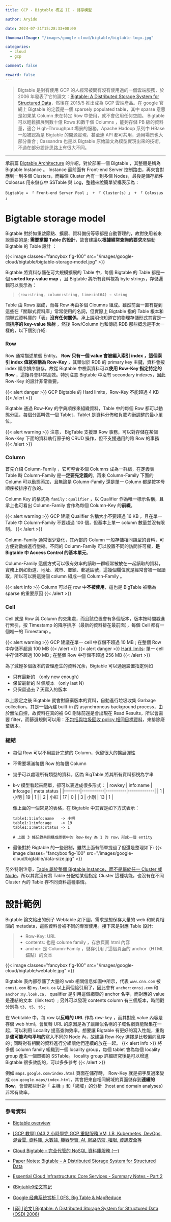 ```yaml
---
title: GCP - Bigtable 概述 II - 儲存模型

author: Aryido

date: 2024-07-31T15:28:33+08:00

thumbnailImage: "/images/google-cloud/bigtable/bigtable-logo.jpg"

categories:
  - cloud
  - gcp

comment: false

reward: false
---
```


<!--BODY-->

> Bigtable 是對有使用 GCP 的人經常被問有沒有使用過的一個雲端服務，於 2006 年發表了它的論文：[Bigtable: A Distributed Storage System for Structured Data](https://static.googleusercontent.com/media/research.google.com/zh-CN//archive/bigtable-osdi06.pdf)，然後在 2015/5 推出成為 GCP 雲端產品。在 google 官網上 Bigtable 的定義是一個 sparsely populated table，其中 sparse 意思是如果某 Column 未在特定 Row 中使用，就不會佔用任何空間。 Bigtable 可以輕鬆擴展到數十億 Rows 和數千個 Columns ，能夠存儲 PB 級的資料量，適合 High-Throughput 場景的服務。Apache Hadoop 系列中 HBase 一般被認為是 Bigtable 的開源實現，甚至連 API 都可共用，適用場景也大部分重合 ; Cassandra 也是以 Bigtable 原始論文為模型實現出來的技術，不過在部分設計思路上有很大不同。

<!--more-->

---

承前篇 [Bigtable Architecture](https://aryido.github.io/posts/google-cloud/bigtable-1/) 的介紹，對於部署一個 Bigtable ，其整體是稱為 Bigtable Instance 。 Instance 最前面有 Front-end Server 控制路由，再來會對應到一到多個 Clusters，而每個 Cluster 內有一到多個 Nodes，最後是儲存組件 Colossus 用來儲存中 SSTable 與 Log，整體來說簡單架構表示為：

```
Bigtable = 「 Front-end Server Pool 」 + 「 Cluster(s) 」 + 「 Colossus 」
```

# Bigtable storage model

Bigtable 對於如重啟節點、擴展、資料備份等等都是自動管理的，故對使用者來說重要的是: **需要掌握 Table 的設計**，故會建議以**根據經常查詢的要求**來驅動 Bigtable 的 Table 設計 ：

{{< image classes="fancybox fig-100" src="/images/google-cloud/bigtable/bigtable-storage-model.jpg" >}}

Bigtable 將資料存儲在可大規模擴展的 Table 中，每個 Bigtable 的 Table 都是一個 **sorted key-value map** ，且 Bigtable 將所有資料視為 byte strings，存儲邏輯可以表示為：

> `(row:string, column:string, time:int64) → string`

Table 由 Rows 組成，而每 Row 再由多個 Cloumns 組成。雖然前面一直有提到這些在「關聯式資料庫」常常使用的名詞，但實際上 Bigtable 指的 Table 根本和關聯式資料庫的「表」**沒有任何關係**，承上說明也知道它的物理存儲形式其實是一個**排序的 key-value 映射** ，然後 Row/Column 也和傳統 RDB 那些概念是不太一樣的，以下個別介紹:

### Row

Row 通常描述單個 Entity。 **Row 只有一個 value 會被編入索引 index ，這個索引 index 值就被稱為 Row-Key** ，其類似於 RDB 的 primary key 主鍵，資料會按 index 順序排序儲存，故從 Bigtable 中檢索資料可以**使用 Row-Key 指定特定的 Row** ，這搜尋會非常高效。特別注意 Bigtable 中沒有 secondary indexes，因此 Row-Key 的設計非常重要。

{{< alert danger >}}
GCP Bigtable 的 Hard limits，Row-Key 不能超過 4 KB
{{< /alert >}}

Bigtable 通過 Row-Key 的字典順序來組織資料，Table 中的每個 Row 都可以動態分區，每個分區叫做一個 Tablet，Tablet 是資料分佈和負載均衡調整的最小單位。

{{< alert warning >}}
注意， BigTable 支援單 Row 事務，可以對存儲在某個 Row-Key 下面的資料執行原子的 CRUD 操作，但不支援通用的跨 Row 的事務
{{< /alert >}}

### Column

首先介紹 Column-Family ，它可整合多個 Columns 成為一群組，在定義表 Table 時 Column-Family 是**一定要先定義的**。再來 Column-Family 下面的 Column 可以動態添加，且無論是 Column-Family 還是單一 Column 都是按字母順序被排序存放的。

Column Key 的格式為 `family：qualifier` ，以 Qualifier 作為唯一標示名稱，且承上也可看出 Column-Family 會作為每個 Column-Key 的**前綴**。

{{< alert warning >}}
GCP 建議 Qualifier 名稱大小不要超過 16 KB ，且在單一 Table 中 Column-Family 不要超過 100 個，但基本上單一 column 數量並沒有限制。
{{< /alert >}}

Column-Family 通常很少變化，其內部的 Column 一般存儲相同類型的資料，可方便對數據進行壓縮。不同的 Column-Family 可以設置不同的訪問許可權，**是 Bigtable 中 Access Control 的基本單元**。

Column-Family 這個方式可以很有效率的讀取一群經常被放在一起讀取的資料，實務上例如街道、地址、城市、鄉鎮、郵遞區號，這幾個欄位就是經常會被一起讀取，所以可以將這幾個 column 組成一個 Column-Family 。

{{< alert info >}}
Column 可以在 row 中**不被使用**，這也是 BigTable 被稱為 sparse 的重要原因
{{< /alert >}}

### Cell

Cell 就是 Row 與 Column 的交集處，而且該位置會有多個版本，版本按時間戳進行索引，按 Timestamp 的降序排序（最新的資料排在最前面），每個 Cell 都有一個唯一的 Timestamp 。

{{< alert warning >}}
GCP 建議在單一 cell 中存儲不超過 10 MB ; 在整個 Row 中存儲不超過 100 MB
{{< /alert >}}
{{< alert danger >}}
[Hard limits](https://cloud.google.com/bigtable/quotas#limits-data-size): 單一 cell 中存儲不超過 100 MB ; 在整個 Row 中存儲不超過 256 MB
{{< /alert >}}

為了減輕多個版本的管理產生的資料冗余，Bigtable 可以通過設置指定例如

- 只有最新的 （only new enough）
- 保留最新的 N 個版本 （only last N）
- 只保留過去 7 天寫入的版本

以上設定之後 Bigtable 就會對廢棄版本的資料，自動進行垃圾收集 Garbage collection，其是一個內建 built-in 的 asynchronous background process，由於無法自控，故資料在真的被 GC 刪除前還是會出現在 Read Results，所以會需要 filter，而篩選規則可以用：[不包括與垃圾回收 policy 相同目標資料](https://cloud.google.com/bigtable/docs/garbage-collection#data-removed)，來排除廢棄版本。

### 總結

- 每個 Row 可以不用設計完整的 Column，保留很大的擴展彈性
- 不需要填滿每個 Row 的每個 Column
- 幾乎可以處理所有類型的資料，因為 BigTable 將其所有資料都視為字串
- k-v 模型看起來簡單，卻可以表達成很多形式：
  | rowkey | info:name | info:age | meta:status |
  |--------|-----------|----------|-------------|
  | 1 | 小明 | 19 | 1 |
  | 2 | 小紅 | 17 | 0 |
  | 3 | 小剛 | 13 | 1 |

  像上面的一個常見的表格，在 Bigtable 中其實是如下方式表示：

  ```
  table1:1:info:name   -> 小明
  table1:1:info:age    -> 19
  table1:1:meta:status -> 1

  # 上面 3 條記錄共同構成原表中的 Row-Key 為 1 的 row，形成一個 entity
  ```

- 最後對於 Bigtable 的一些限制，雖然上面有簡單提過了但還是整理如下:
  {{< image classes="fancybox fig-100" src="/images/google-cloud/bigtable/data-size.jpg" >}}

另外特別注意，[Table 屬於整個 Bigtable Instance，而不是屬於任一 Cluster 或 Node](https://cloud.google.com/bigtable/docs/instances-clusters-nodes#instances)，所以其實沒有將 Table 分配給某個指定 Cluster 這種功能，也沒有在不同 Cluster 內的 Table 存不同資料這種事情。

# 設計範例

Bigtable 論文給出的例子 Webtable 如下圖，需求是想保存大量的 web 和網頁相關的 metadata，這些資料會被不同的專案使用。接下來是對應 Table 設計:

> - Row-Key: URL
> - contents: 也是 colume family ，存放頁面 html 內容
> - anchor: 是 Column-Family ，儲存引用了這個頁面的 anchor（HTML 錨點）的文本

{{< image classes="fancybox fig-100" src="/images/google-cloud/bigtable/webtable.jpg" >}}

Bigtable 表內部存儲了大量的 web 相關信息如圖中所示，代表 `www.cnn.com` 被 `cnnsi.com` 和 `my.look.ca` 以上兩個給引用了，因此會有 `anchor:cnnsi.com` 和 `anchor:my.look.ca`， qualifier 是引用這個網頁的 anchor 名字，而對應的 value 是連結的文本（link text）; 另外可以發現 contents column 有三個版本，時間戳分別為 `t3, t5, t6` ;

在 Webtable 中，每 row 以**反轉的 URL** 作為 row-key ，而其對應 value 內容是存儲 web html。會反轉 URL 的原因是為了讓類似名稱的子域名網頁能聚集在一起，可以利用 Locality 提高查詢效率。想要讓 Bigtable 有更好的寫入性能，重點是**儘可能均勻平均的**寫入不同的 Node 內，故建議 Row-Key 選擇是比較偏向亂序的 ; 同時對有相關的資料進行分組讓他們連續的放在一起。
{{< alert info >}}
將多個 column family 組織到一個 locality group，每個 tablet 會為每個 locality group 產生一個單獨的 SSTable。 locality group 詳細研究後是可以增進 Bigtable 很多效能的，可以多多參考
{{< /alert >}}

例如 `maps.google.com/index.html` 頁面在儲存時， Row-Key 就是把字反過來變成 `com.google.maps/index.html`，其會把來自相同網域的頁面儲存到**連續的 Row**，會使那些針對「 主機 」和「網域」的分析（host and domain analyses）非常有效率。

---

### 參考資料

- [Bigtable overview](https://cloud.google.com/bigtable/docs/overview)

- [[GCP 教學] 043 2 小時學完 GCP 重點服務 VM, LB, Kubernetes, DevOps, 混合雲, 資料庫, 大數據, 機器學習, AI, 網路防禦, 權限, 資訊安全等](https://www.youtube.com/watch?v=hQE14DX4LHQ&t=134s)

- [Cloud Bigtable – 完全代管的 NoSQL 資料庫服務 (一)](https://ikala.cloud/google-cloud-bigtable-intro-1/)

- [Paper Notes: Bigtable – A Distributed Storage System for Structured Data](https://distributed-computing-musings.com/2022/09/paper-notes-bigtable-a-distributed-storage-system-for-structured-data/)

- [Essential Cloud Infrastructure: Core Services - Summary Notes - Part 2](https://www.polarsparc.com/xhtml/Essential-GCP-Serv-2.html)

- [《Bigtable》论文笔记](http://hecenjie.cn/2020/02/04/%E3%80%8ABigtable%E3%80%8B%E8%AE%BA%E6%96%87%E7%AC%94%E8%AE%B0/)

- [Google 经典系统赏析 | GFS, Big Table & MapReduce](https://blog.acecodeinterview.com/google/)

- [[译] [论文] Bigtable: A Distributed Storage System for Structured Data (OSDI 2006)](https://arthurchiao.art/blog/google-bigtable-zh/)
